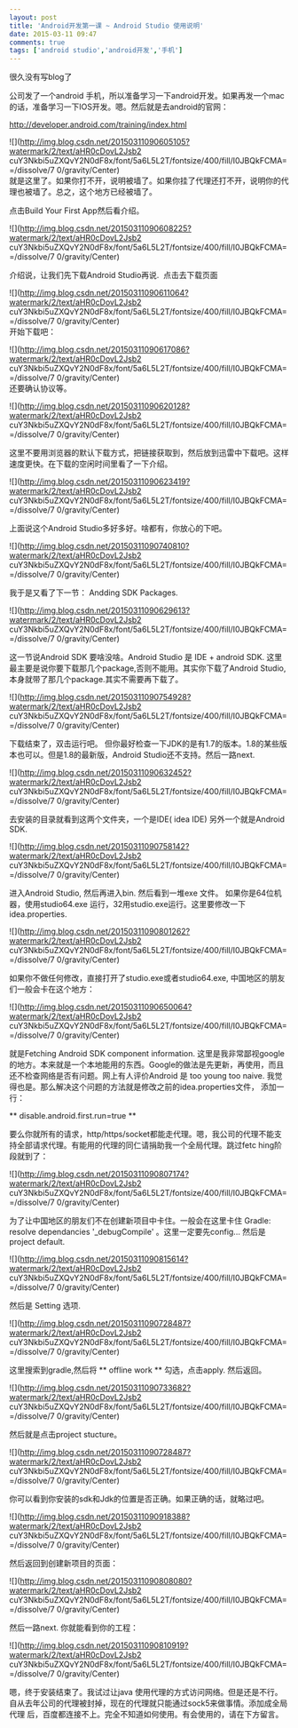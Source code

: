 ```yaml
---
layout: post
title: 'Android开发第一课 ~ Android Studio 使用说明'
date: 2015-03-11 09:47
comments: true
tags: ['android studio','android开发','手机']
---
```


很久没有写blog了

公司发了一个android 手机，所以准备学习一下android开发。如果再发一个mac的话，准备学习一下IOS开发。嗯。然后就是去android的官网：

http://developer.android.com/training/index.html

![](http://img.blog.csdn.net/20150311090605105?watermark/2/text/aHR0cDovL2Jsb2
cuY3Nkbi5uZXQvY2N0dF8x/font/5a6L5L2T/fontsize/400/fill/I0JBQkFCMA==/dissolve/7
0/gravity/Center)  
就是这里了。如果你打不开，说明被墙了。如果你挂了代理还打不开，说明你的代理也被墙了。总之，这个地方已经被墙了。

点击Build Your First App然后看介绍。

![](http://img.blog.csdn.net/20150311090608225?watermark/2/text/aHR0cDovL2Jsb2
cuY3Nkbi5uZXQvY2N0dF8x/font/5a6L5L2T/fontsize/400/fill/I0JBQkFCMA==/dissolve/7
0/gravity/Center)

介绍说，让我们先下载Android Studio再说.  点击去下载页面

![](http://img.blog.csdn.net/20150311090611064?watermark/2/text/aHR0cDovL2Jsb2
cuY3Nkbi5uZXQvY2N0dF8x/font/5a6L5L2T/fontsize/400/fill/I0JBQkFCMA==/dissolve/7
0/gravity/Center)  
开始下载吧：

![](http://img.blog.csdn.net/20150311090617086?watermark/2/text/aHR0cDovL2Jsb2
cuY3Nkbi5uZXQvY2N0dF8x/font/5a6L5L2T/fontsize/400/fill/I0JBQkFCMA==/dissolve/7
0/gravity/Center)  
还要确认协议等。

![](http://img.blog.csdn.net/20150311090620128?watermark/2/text/aHR0cDovL2Jsb2
cuY3Nkbi5uZXQvY2N0dF8x/font/5a6L5L2T/fontsize/400/fill/I0JBQkFCMA==/dissolve/7
0/gravity/Center)

这里不要用浏览器的默认下载方式，把链接获取到，然后放到迅雷中下载吧。这样速度更快。在下载的空闲时间里看了一下介绍。

![](http://img.blog.csdn.net/20150311090623419?watermark/2/text/aHR0cDovL2Jsb2
cuY3Nkbi5uZXQvY2N0dF8x/font/5a6L5L2T/fontsize/400/fill/I0JBQkFCMA==/dissolve/7
0/gravity/Center)

上面说这个Android Studio多好多好。啥都有，你放心的下吧。

![](http://img.blog.csdn.net/20150311090740810?watermark/2/text/aHR0cDovL2Jsb2
cuY3Nkbi5uZXQvY2N0dF8x/font/5a6L5L2T/fontsize/400/fill/I0JBQkFCMA==/dissolve/7
0/gravity/Center)

我于是又看了下一节： Andding SDK Packages.

![](http://img.blog.csdn.net/20150311090629613?watermark/2/text/aHR0cDovL2Jsb2
cuY3Nkbi5uZXQvY2N0dF8x/font/5a6L5L2T/fontsize/400/fill/I0JBQkFCMA==/dissolve/7
0/gravity/Center)

这一节说Android SDK 要啥没啥。Android Studio 是 IDE + android SDK.
这里最主要是说你要下载那几个package,否则不能用。其实你下载了Android Studio, 本身就带了那几个package.其实不需要再下载了。

![](http://img.blog.csdn.net/20150311090754928?watermark/2/text/aHR0cDovL2Jsb2
cuY3Nkbi5uZXQvY2N0dF8x/font/5a6L5L2T/fontsize/400/fill/I0JBQkFCMA==/dissolve/7
0/gravity/Center)

下载结束了，双击运行吧。 但你最好检查一下JDK的是有1.7的版本。1.8的某些版本也可以。但是1.8的最新版，Android
Studio还不支持。然后一路next.

![](http://img.blog.csdn.net/20150311090632452?watermark/2/text/aHR0cDovL2Jsb2
cuY3Nkbi5uZXQvY2N0dF8x/font/5a6L5L2T/fontsize/400/fill/I0JBQkFCMA==/dissolve/7
0/gravity/Center)

去安装的目录就看到这两个文件夹，一个是IDE( idea IDE) 另外一个就是Android SDK.

![](http://img.blog.csdn.net/20150311090758142?watermark/2/text/aHR0cDovL2Jsb2
cuY3Nkbi5uZXQvY2N0dF8x/font/5a6L5L2T/fontsize/400/fill/I0JBQkFCMA==/dissolve/7
0/gravity/Center)

进入Android Studio, 然后再进入bin. 然后看到一堆exe 文件。 如果你是64位机器，使用studio64.exe
运行，32用studio.exe运行。这里要修改一下idea.properties.

![](http://img.blog.csdn.net/20150311090801262?watermark/2/text/aHR0cDovL2Jsb2
cuY3Nkbi5uZXQvY2N0dF8x/font/5a6L5L2T/fontsize/400/fill/I0JBQkFCMA==/dissolve/7
0/gravity/Center)

如果你不做任何修改，直接打开了studio.exe或者studio64.exe, 中国地区的朋友们一般会卡在这个地方：

![](http://img.blog.csdn.net/20150311090650064?watermark/2/text/aHR0cDovL2Jsb2
cuY3Nkbi5uZXQvY2N0dF8x/font/5a6L5L2T/fontsize/400/fill/I0JBQkFCMA==/dissolve/7
0/gravity/Center)

就是Fetching Android SDK component information.
这里是我非常鄙视google的地方。本来就是一个本地能用的东西。Google的做法是先更新，再使用，而且还不检查网络是否有问题。网上有人评价Android
是 too young too naive. 我觉得也是。那么解决这个问题的方法就是修改之前的idea.properties文件， 添加一行：

** disable.android.first.run=true **

要么你就所有的请求，http/https/socket都能走代理。嗯，我公司的代理不能支持全部请求代理。有能用的代理的同仁请捐助我一个全局代理。跳过fetc
hing阶段就到了：

![](http://img.blog.csdn.net/20150311090807174?watermark/2/text/aHR0cDovL2Jsb2
cuY3Nkbi5uZXQvY2N0dF8x/font/5a6L5L2T/fontsize/400/fill/I0JBQkFCMA==/dissolve/7
0/gravity/Center)

为了让中国地区的朋友们不在创建新项目中卡住。一般会在这里卡住 Gradle: resolve dependancies '_debugCompile'
。这里一定要先config... 然后是project default.

![](http://img.blog.csdn.net/20150311090815614?watermark/2/text/aHR0cDovL2Jsb2
cuY3Nkbi5uZXQvY2N0dF8x/font/5a6L5L2T/fontsize/400/fill/I0JBQkFCMA==/dissolve/7
0/gravity/Center)

然后是 Setting 选项.

![](http://img.blog.csdn.net/20150311090728487?watermark/2/text/aHR0cDovL2Jsb2
cuY3Nkbi5uZXQvY2N0dF8x/font/5a6L5L2T/fontsize/400/fill/I0JBQkFCMA==/dissolve/7
0/gravity/Center)

这里搜索到gradle,然后将  ** offline work ** 勾选，点击apply. 然后返回。

![](http://img.blog.csdn.net/20150311090733682?watermark/2/text/aHR0cDovL2Jsb2
cuY3Nkbi5uZXQvY2N0dF8x/font/5a6L5L2T/fontsize/400/fill/I0JBQkFCMA==/dissolve/7
0/gravity/Center)

然后就是点击project stucture。

![](http://img.blog.csdn.net/20150311090728487?watermark/2/text/aHR0cDovL2Jsb2
cuY3Nkbi5uZXQvY2N0dF8x/font/5a6L5L2T/fontsize/400/fill/I0JBQkFCMA==/dissolve/7
0/gravity/Center)

你可以看到你安装的sdk和Jdk的位置是否正确。如果正确的话，就略过吧。

![](http://img.blog.csdn.net/20150311090918388?watermark/2/text/aHR0cDovL2Jsb2
cuY3Nkbi5uZXQvY2N0dF8x/font/5a6L5L2T/fontsize/400/fill/I0JBQkFCMA==/dissolve/7
0/gravity/Center)

然后返回到创建新项目的页面：

![](http://img.blog.csdn.net/20150311090808080?watermark/2/text/aHR0cDovL2Jsb2
cuY3Nkbi5uZXQvY2N0dF8x/font/5a6L5L2T/fontsize/400/fill/I0JBQkFCMA==/dissolve/7
0/gravity/Center)

然后一路next. 你就能看到你的工程：

![](http://img.blog.csdn.net/20150311090810919?watermark/2/text/aHR0cDovL2Jsb2
cuY3Nkbi5uZXQvY2N0dF8x/font/5a6L5L2T/fontsize/400/fill/I0JBQkFCMA==/dissolve/7
0/gravity/Center)

嗯，终于安装结束了。我试过让java 使用代理的方式访问网络。但是还是不行。自从去年公司的代理被封掉，现在的代理就只能通过sock5来做事情。添加成全局代理
后，百度都连接不上。完全不知道如何使用。有会使用的，请在下方留言。

